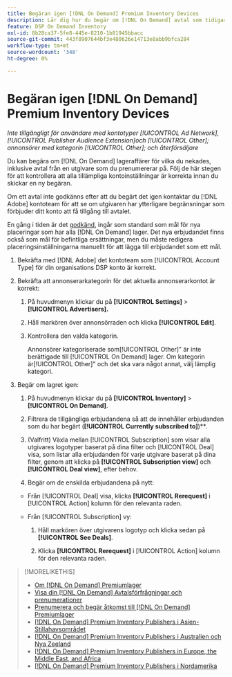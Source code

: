 ```yaml
---
title: Begäran igen [!DNL On Demand] Premium Inventory Devices
description: Lär dig hur du begär om [!DNL On Demand] avtal som tidigare nekats.
feature: DSP On Demand Inventory
exl-id: 8b28ca37-5fe8-445e-8210-1b81945bbacc
source-git-commit: 443f8907644bf3e480626e14713e8abb9bfca284
workflow-type: tm+mt
source-wordcount: '348'
ht-degree: 0%

---
```


# Begäran igen [!DNL On Demand] Premium Inventory Devices

*Inte tillgängligt för användare med kontotyper [!UICONTROL Ad Network], [!UICONTROL Publisher Audience Extension]och [!UICONTROL Other]; annonsörer med kategorin [!UICONTROL Other]; och återförsäljare*

Du kan begära om [!DNL On Demand] lageraffärer för vilka du nekades, inklusive avtal från en utgivare som du prenumererar på. Följ de här stegen för att kontrollera att alla tillämpliga kontoinställningar är korrekta innan du skickar en ny begäran.

Om ett avtal inte godkänns efter att du begärt det igen kontaktar du [!DNL Adobe] kontoteam för att se om utgivaren har ytterligare begränsningar som förbjuder ditt konto att få tillgång till avtalet.

En gång i tiden är det [godkänd](/help/dsp/inventory/on-demand-inventory-view-status.md), ingår som standard som mål för nya placeringar som har alla [!DNL On Demand] lager. Det nya erbjudandet finns också som mål för befintliga ersättningar, men du måste redigera placeringsinställningarna manuellt för att lägga till erbjudandet som ett mål.

1. Bekräfta med [!DNL Adobe] det kontoteam som [!UICONTROL Account Type] för din organisations DSP konto är korrekt.

1. Bekräfta att annonserarkategorin för det aktuella annonserarkontot är korrekt:

   1. På huvudmenyn klickar du på **[!UICONTROL Settings]** > **[!UICONTROL Advertisers].**

   1. Håll markören över annonsörraden och klicka **[!UICONTROL Edit]**.

   1. Kontrollera den valda kategorin.

      Annonsörer kategoriserade som[!UICONTROL Other]&quot; är inte berättigade till [!UICONTROL On Demand] lager. Om kategorin är[!UICONTROL Other]&quot; och det ska vara något annat, välj lämplig kategori<!-- [category](/help/dsp/admin/advertiser-settings.md) -->.

1. Begär om lagret igen:

   1. På huvudmenyn klickar du på **[!UICONTROL Inventory]** > **[!UICONTROL On Demand]**.

   1. Filtrera de tillgängliga erbjudandena så att de innehåller erbjudanden som du har begärt (**[!UICONTROL Currently subscribed to]**)**.

   1. (Valfritt) Växla mellan [!UICONTROL Subscription] som visar alla utgivares logotyper baserat på dina filter och [!UICONTROL Deal] visa, som listar alla erbjudanden för varje utgivare baserat på dina filter, genom att klicka på **[!UICONTROL Subscription view]** och **[!UICONTROL Deal view]**, efter behov.

   1. Begär om de enskilda erbjudandena på nytt:
   * Från [!UICONTROL Deal] visa, klicka **[!UICONTROL Rerequest]** i [!UICONTROL Action] kolumn för den relevanta raden.

   * Från [!UICONTROL Subscription] vy:

      1. Håll markören över utgivarens logotyp och klicka sedan på **[!UICONTROL See Deals]**.

      1. Klicka **[!UICONTROL Rerequest]** i [!UICONTROL Action] kolumn för den relevanta raden.


>[!MORELIKETHIS]
>
>* [Om [!DNL On Demand] Premiumlager](on-demand-inventory-about.md)
>* [Visa din [!DNL On Demand] Avtalsförfrågningar och prenumerationer](on-demand-inventory-view-status.md)
>* [Prenumerera och begär åtkomst till [!DNL On Demand] Premiumlager](on-demand-inventory-subscribe.md)
>* [[!DNL On Demand] Premium Inventory Publishers i Asien-Stillahavsområdet](on-demand-inventory-publishers-apac.md)
>* [[!DNL On Demand] Premium Inventory Publishers i Australien och Nya Zeeland](on-demand-inventory-publishers-anz.md)
>* [[!DNL On Demand] Premium Inventory Publishers in Europe, the Middle East, and Africa](on-demand-inventory-publishers-emea.md)
>* [[!DNL On Demand] Premium Inventory Publishers i Nordamerika](on-demand-inventory-publishers-na.md)

